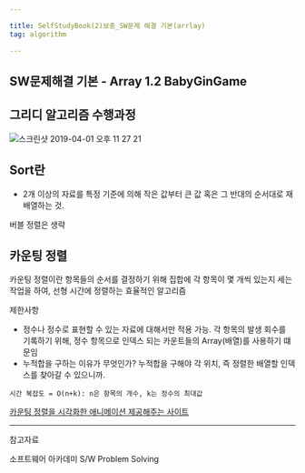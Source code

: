 ```yaml
---

title: SelfStudyBook(2)보충_SW문제 해결 기본(arrlay)
tag: algorithm

---
```


## SW문제해결 기본 - Array 1.2 BabyGinGame

## 그리디 알고리즘 수행과정

![스크린샷 2019-04-01 오후 11 27 21](https://user-images.githubusercontent.com/23495876/55335296-d3d17e80-54d5-11e9-97f5-a4556418a30b.png)


## Sort란

*	2개 이상의 자료를 특정 기준에 의해 작은 값부터 큰 값 혹은 그 반대의 순서대로 재배열하는 것.


버블 정렬은 생략

## 카운팅 정렬

카운팅 정렬이란 항목들의 순서를 결정하기 위해 집합에 각 항목이 몇 개씩 있는지 세는 작업을 하여, 선형 시간에 정렬하는 효율적인 알고리즘

제한사항

*	정수나 정수로 표현할 수 있는 자료에 대해서만 적용 가능. 각 항목의 발생 회수를 기록하기 위해, 정수 항목으로 인덱스 되는 카운트들의 Array(배열)를 사용하기 떄문임
*	누적합을 구하는 이유가 무엇인가? 누적합을 구해야 각 위치, 즉 정렬한 배열할 인덱스를 찾아갈 수 있으니까.

`시간 복잡도 = O(n+k): n은 항목의 개수, k는 정수의 최대값`



[카운팅 정렬을 시각화한 애니메이션 제공해주는 사이트](http://www.cs.miami.edu/home/burt/learning/Csc517.091/workbook/countingsort.html)









- - -
 
참고자료 

소프트웨어 아카데미
S/W Problem Solving
